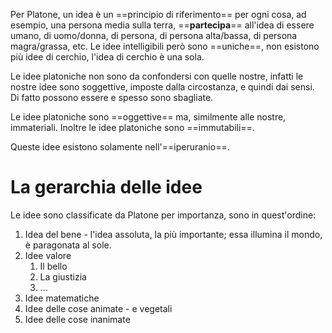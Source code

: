 Per Platone, un idea è un ==principio di riferimento== per ogni cosa, ad esempio, una persona media sulla terra, ==**partecipa**== all'idea di essere umano, di uomo/donna, di persona, di persona alta/bassa, di persona magra/grassa, etc.
Le idee intelligibili però sono ==uniche==, non esistono più idee di cerchio, l'idea di cerchio è una sola.

Le idee platoniche non sono da confondersi con quelle nostre, infatti le nostre idee sono soggettive, imposte dalla circostanza, e quindi dai sensi. Di fatto possono essere e spesso sono sbagliate.

Le idee platoniche sono ==oggettive== ma, similmente alle nostre, immateriali.
Inoltre le idee platoniche sono ==immutabili==.

Queste idee esistono solamente nell'==iperuranio==.

# La gerarchia delle idee
Le idee sono classificate da Platone per importanza, sono in quest'ordine:
1. Idea del bene - l'idea assoluta, la più importante; essa illumina il mondo, è paragonata al sole.
2. Idee valore
	1. Il bello
	2. La giustizia
	3. ...
3. Idee matematiche
4. Idee delle cose animate - e vegetali
5. Idee delle cose inanimate